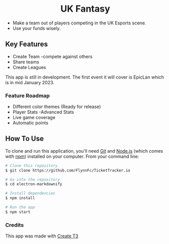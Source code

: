 
<h1 align="center">
  UK Fantasy
</h1>

* Make a team out of players competing in the UK Esports scene.
* Use your funds wisely.

## Key Features

* Create Team
  -compete against others
* Share teams
* Create Leagues
  
This app is still in development. The first event it will cover is EpicLan which is in mid January 2023.

### Feature Roadmap

* Different color themes (Ready for release)
* Player Stats
 -Advanced Stats
* Live game coverage
* Automatic points



## How To Use

To clone and run this application, you'll need [Git](https://git-scm.com) and [Node.js](https://nodejs.org/en/download/) (which comes with [npm](http://npmjs.com)) installed on your computer. From your command line:

```bash
# Clone this repository
$ git clone https://github.com/FlynnFc/TicketTracker.io

# Go into the repository
$ cd electron-markdownify

# Install dependencies
$ npm install

# Run the app
$ npm start
```

### Credits

This app was made with [Create T3](https://create.t3.gg/)
